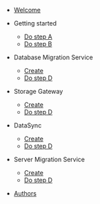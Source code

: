 - [Welcome](init.md)

- Getting started

  - [Do step A](1-getting-started/1-stepA.md)
  - [Do step B](1-getting-started/2-stepB.md)

- Database Migration Service

  - [Create](2-dms-1/1-stepC.md)
  - [Do step D](2-dms-1/2-stepD.md)

- Storage Gateway

  - [Create](2-dms-1/1-stepC.md)
  - [Do step D](2-dms-1/2-stepD.md)

- DataSync

  - [Create](2-dms-1/1-stepC.md)
  - [Do step D](2-dms-1/2-stepD.md)

- Server Migration Service

  - [Create](2-dms-1/1-stepC.md)
  - [Do step D](2-dms-1/2-stepD.md)

- [Authors](authors.md)